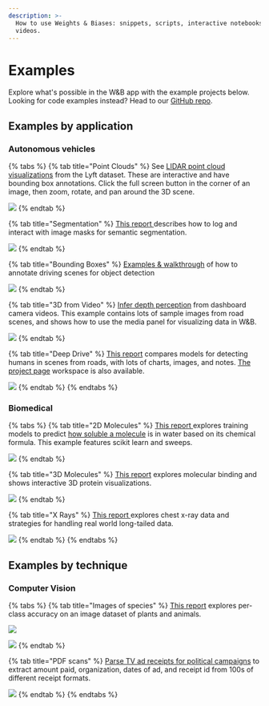 ```yaml
---
description: >-
  How to use Weights & Biases: snippets, scripts, interactive notebooks, and
  videos.
---
```


# Examples

Explore what's possible in the W&B app with the example projects below. Looking for code examples instead? Head to our [GitHub repo](https://github.com/wandb/examples).

## Examples by application

### Autonomous vehicles

{% tabs %}
{% tab title="Point Clouds" %}
See [LIDAR point cloud visualizations](https://wandb.ai/stacey/lyft/reports/LIDAR-Point-Clouds-of-Driving-Scenes--Vmlldzo2MzA5Mg) from the Lyft dataset. These are interactive and have bounding box annotations. Click the full screen button in the corner of an image, then zoom, rotate, and pan around the 3D scene.

![](.gitbook/assets/image%20%28129%29.png)
{% endtab %}

{% tab title="Segmentation" %}
[This report ](https://wandb.ai/stacey/deep-drive/reports/Image-Masks-for-Semantic-Segmentation--Vmlldzo4MTUwMw)describes how to log and interact with image masks for semantic segmentation.

![](.gitbook/assets/image%20%28111%29.png)
{% endtab %}

{% tab title="Bounding Boxes" %}
[Examples & walkthrough](https://wandb.ai/stacey/yolo-drive/reports/Bounding-Boxes-for-Object-Detection--Vmlldzo4Nzg4MQ) of how to annotate driving scenes for object detection

![](.gitbook/assets/image%20%28130%29.png)
{% endtab %}

{% tab title="3D from Video" %}
[Infer depth perception](https://wandb.ai/stacey/sfmlearner/reports/Video-to-3D-Depth-Perception-for-Self-Driving-Cars--Vmlldzo2Nzg2Nw) from dashboard camera videos. This example contains lots of sample images from road scenes, and shows how to use the media panel for visualizing data in W&B.

![](.gitbook/assets/image%20%28100%29.png)
{% endtab %}

{% tab title="Deep Drive" %}
[This report](https://wandb.ai/stacey/deep-drive/reports/The-View-from-the-Driver-s-Seat--Vmlldzo1MTg5NQ) compares models for detecting humans in scenes from roads, with lots of charts, images, and notes. [The project page](https://wandb.ai/demo-team/deep-drive?workspace=user-stacey) workspace is also available.

![](.gitbook/assets/image%20%28128%29.png)
{% endtab %}
{% endtabs %}

### Biomedical

{% tabs %}
{% tab title="2D Molecules" %}
[This report ](https://wandb.ai/stacey/deepchem_molsol/reports/DeepChem-Molecular-Solubility--VmlldzoxMjQxMjM)explores training models to predict [how soluble a molecule](https://wandb.ai/stacey/deepchem_molsol/reports/DeepChem-Molecular-Solubility--VmlldzoxMjQxMjM) is in water based on its chemical formula. This example features scikit learn and sweeps.

![](.gitbook/assets/image%20%28112%29.png)
{% endtab %}

{% tab title="3D Molecules" %}
[This report](https://wandb.ai/stacey/deepchem_interact/reports/DeepChem-Molecular-Interaction--VmlldzoxMzMxNDE) explores molecular binding and shows interactive 3D protein visualizations.

![](.gitbook/assets/image%20%28121%29.png)
{% endtab %}

{% tab title="X Rays" %}
[This report ](https://wandb.ai/stacey/xray/reports/X-Ray-Illumination--Vmlldzo4MzA5MQ)explores chest x-ray data and strategies for handling real world long-tailed data.

![](.gitbook/assets/image%20%2888%29.png)
{% endtab %}
{% endtabs %}

## Examples by technique

### **Computer Vision**

{% tabs %}
{% tab title="Images of species" %}
[This report](https://wandb.ai/stacey/curr_learn/reports/Classify-the-Natural-World--Vmlldzo1MjY4Ng) explores per-class accuracy on an image dataset of plants and animals.

![](.gitbook/assets/image%20%2880%29.png)

![](.gitbook/assets/image%20%2885%29.png)
{% endtab %}

{% tab title="PDF scans" %}
[Parse TV ad receipts for political campaigns](https://wandb.ai/stacey/deepform_v1/reports/DeepForm-Understand-Structured-Documents-at-Scale--VmlldzoyODQ3Njg) to extract amount paid, organization, dates of ad, and receipt id from 100s of different receipt formats.

![](.gitbook/assets/image%20%28132%29.png)
{% endtab %}
{% endtabs %}

